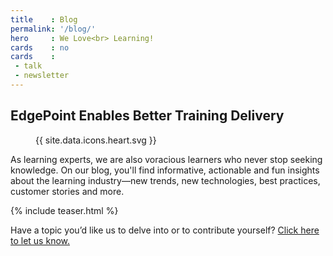 ```yaml
---
title    : Blog
permalink: '/blog/'
hero     : We Love<br> Learning!
cards    : no
cards    :
 - talk
 - newsletter
---
```

## EdgePoint Enables Better Training Delivery

<figure class="featuredIcon">{{ site.data.icons.heart.svg }}</figure>

As learning experts, we are also voracious learners who never stop seeking knowledge. On our blog, you'll find informative, actionable and fun insights about the learning industry—new trends, new technologies, best practices, customer stories and more.

{% include teaser.html %}

Have a topic you’d like us to delve into or to contribute yourself? [Click here to let us know.](#)
<br><br>
